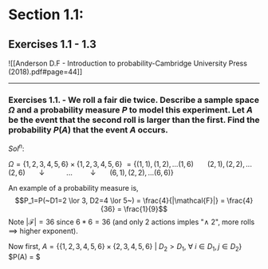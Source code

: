 # Section 1.1:   
## Exercises 1.1 - 1.3
![[Anderson D.F - Introduction to probability-Cambridge University Press (2018).pdf#page=44]]

---
### Exercises 1.1. - We roll a fair die twice. Describe a sample space $\Omega$ and a probability measure $P$ to model this experiment. Let $A$ be the event that the second roll is larger than the first. Find the probability $P(A)$ that the event $A$ occurs.

$Sol^n:$ 

$\Omega = \{1,2,3,4,5,6\} \times \{1,2,3,4,5,6\}$
$= \{ (1,1), (1,2),...(1,6)$
$~~~~~~(2,1), (2,2),...(2,6)$
$~~~~~~\downarrow~ ~~~~~~~~~~...~~~~~~~~~\downarrow$
$~~~~~~(6,1), (2,2),...(6,6)\}$

An example of a probability measure is, 
$$P_1=P(~D1=2 \lor 3, D2=4 \lor 5~) = \frac{4}{|\mathcal{F}|} = \frac{4}{36} = \frac{1}{9}$$
Note $|\mathcal{F}| = 36$ since $6*6=36$ (and only 2 actions imples "$\land~ 2$", more rolls $\implies$ higher exponent).

Now first, $A=\left\{  \{1,2,3,4,5,6\}\times \{2,3,4,5,6\} ~\Big|~ D_2>D_1, ~\forall~ i\in D_1,j\in D_2 \right\}$
$P(A) = $